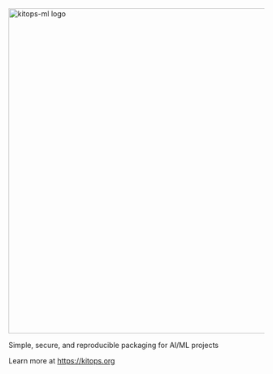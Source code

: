 <img src="https://github.com/user-attachments/assets/10aeccb0-28ee-4cb8-8311-b292a732f8b7" width="640px" alt="kitops-ml logo">

Simple, secure, and reproducible packaging for AI/ML projects

Learn more at https://kitops.org
